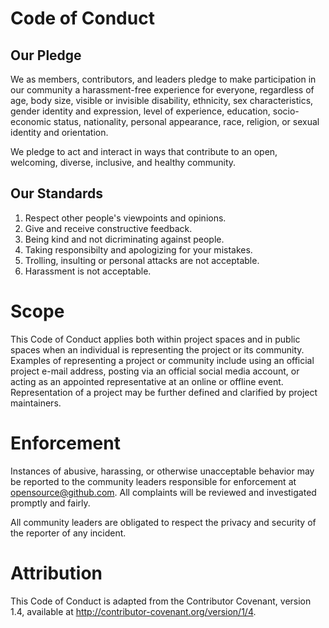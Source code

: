 # Code of Conduct
## Our Pledge

We as members, contributors, and leaders pledge to make participation in our community a harassment-free experience for everyone, regardless of age, body size, visible or invisible disability, ethnicity, sex characteristics, gender identity and expression, level of experience, education, socio-economic status, nationality, personal appearance, race, religion, or sexual identity and orientation.

We pledge to act and interact in ways that contribute to an open, welcoming, diverse, inclusive, and healthy community.

## Our Standards

1. Respect other people's viewpoints and opinions.
2. Give and receive constructive feedback.
3. Being kind and not dicriminating against people. 
4. Taking responsibilty and apologizing for your mistakes.
5. Trolling, insulting or personal attacks are not acceptable. 
6. Harassment is not acceptable.

# Scope
This Code of Conduct applies both within project spaces and in public spaces when an individual is representing the project or its community. Examples of representing a project or community include using an official project e-mail address, posting via an official social media account, or acting as an appointed representative at an online or offline event. Representation of a project may be further defined and clarified by project maintainers.

# Enforcement
Instances of abusive, harassing, or otherwise unacceptable behavior may be reported to the community leaders responsible for enforcement at opensource@github.com. All complaints will be reviewed and investigated promptly and fairly.

All community leaders are obligated to respect the privacy and security of the reporter of any incident.


# Attribution
This Code of Conduct is adapted from the Contributor Covenant, version 1.4, available at http://contributor-covenant.org/version/1/4.


